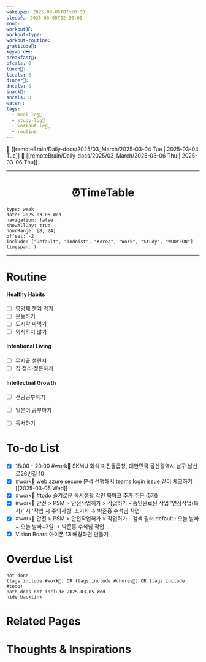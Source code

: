 ```yaml
---
wakeup🌞: 2025-03-05T07:50:00
sleep🌜: 2025-03-05T02:30:00
mood: 
workout🏋️: 
workout-type: 
workout-routine: 
gratitude🙏: 
keyword🗝️: 
breakfast🍳: 
bfcals: 0
lunch🍚: 
lccals: 0
dinner🥗: 
dncals: 0
snack🍬: 
sncals: 0
water💧: 
tags:
  - meal-log📝
  - study-log📓
  - workout-log💪
  - routine
---
```


🔺 [[remoteBrain/Daily-docs/2025/03_March/2025-03-04 Tue | 2025-03-04 Tue]]
🔻 [[remoteBrain/Daily-docs/2025/03_March/2025-03-06 Thu | 2025-03-06 Thu]]
___
<h1> <center>⏰TimeTable </center> </h1>

```gEvent
type: week
date: 2025-03-05 Wed
navigation: false
showAllDay: true
hourRange: [8, 24]
offset: -2
include: ["Default", "Todoist", "Korea", "Work", "Study", "WOOYEON"]
timespan: 7
```

--- 


# Routine 

####  Healthy Habits
- [ ] 영양제 챙겨 먹기
- [ ] 운동하기
- [ ] 도시락 싸먹기
- [ ] 외식하지 않기 

####  Intentional Living 
- [ ] 무지출 챌린지 
- [ ] 집 정리·정돈하기

#### Intellectual Growth
- [ ] 전공공부하기
- [ ] 일본어 공부하기
- [ ] 독서하기



# To-do List

- [x] 18:00 - 20:00 #work💼 SKMU 회식 미진돌곱창, 대한민국 울산광역시 남구 남산로26번길 10
- [x] #work💼 web azure secure 분석 선행해서 teams login issue 같이 체크하기 [[2025-03-05 Wed]]
- [x] #work💼 #todo 슬기로운 독서생활 각인 북마크 추가 주문 (5개)
- [x] #work💼 안전 > PSM > 안전작업허가 > 작업허가 - 승인완료된 작업 '연장작업(복사)' 시 '작업 시 주의사항' 초기화 → 박준홍 수석님 작업
- [x] #work💼 안전 > PSM > 안전작업허가 > 작업허가 - 검색 필터 default : 오늘 날짜 ~ 오늘 날짜+3일 → 박준홍 수석님 작업
- [x] Vision Board 아이폰 13 배경화면 만들기

# Overdue List
```tasks
not done
(tags include #work💼) OR (tags include #chores🧺) OR (tags include #todo)
path does not include 2025-03-05 Wed
hide backlink
```

# Related Pages



# Thoughts & Inspirations

